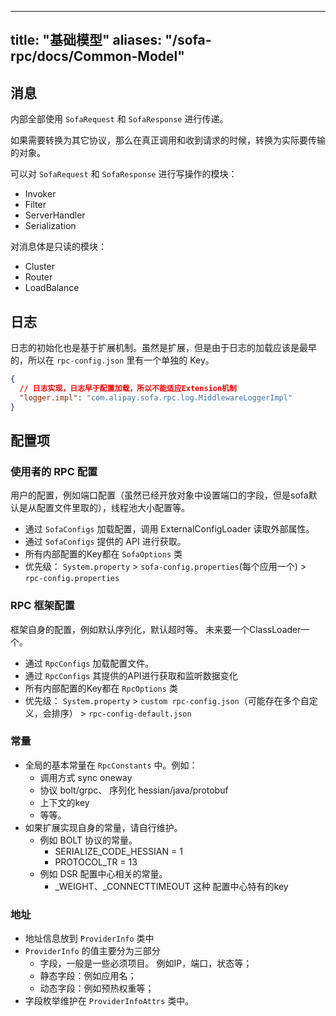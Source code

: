 
---
title: "基础模型"
aliases: "/sofa-rpc/docs/Common-Model"
---


## 消息
内部全部使用 `SofaRequest` 和 `SofaResponse` 进行传递。

如果需要转换为其它协议，那么在真正调用和收到请求的时候，转换为实际要传输的对象。

可以对 `SofaRequest` 和 `SofaResponse` 进行写操作的模块：
- Invoker
- Filter
- ServerHandler
- Serialization

对消息体是只读的模块：
- Cluster
- Router
- LoadBalance

## 日志

日志的初始化也是基于扩展机制。虽然是扩展，但是由于日志的加载应该是最早的，所以在 `rpc-config.json` 里有一个单独的 Key。

```json
{
  // 日志实现，日志早于配置加载，所以不能适应Extension机制
  "logger.impl": "com.alipay.sofa.rpc.log.MiddlewareLoggerImpl"
}
```

## 配置项

### 使用者的 RPC 配置
用户的配置，例如端口配置（虽然已经开放对象中设置端口的字段，但是sofa默认是从配置文件里取的），线程池大小配置等。
- 通过 `SofaConfigs` 加载配置，调用 ExternalConfigLoader 读取外部属性。
- 通过 `SofaConfigs` 提供的 API 进行获取。
- 所有内部配置的Key都在 `SofaOptions` 类
- 优先级： `System.property` > `sofa-config.properties`(每个应用一个) > `rpc-config.properties`

### RPC 框架配置
框架自身的配置，例如默认序列化，默认超时等。 未来要一个ClassLoader一个。
- 通过 `RpcConfigs` 加载配置文件。
- 通过 `RpcConfigs` 其提供的API进行获取和监听数据变化
- 所有内部配置的Key都在 `RpcOptions` 类
- 优先级： `System.property` > `custom rpc-config.json`（可能存在多个自定义，会排序） > `rpc-config-default.json`

### 常量
- 全局的基本常量在 `RpcConstants` 中。例如：
    - 调用方式 sync oneway
    - 协议 bolt/grpc、 序列化 hessian/java/protobuf   
    - 上下文的key
    - 等等。
- 如果扩展实现自身的常量，请自行维护。
	- 例如 BOLT 协议的常量。
		- SERIALIZE_CODE_HESSIAN = 1
	    - PROTOCOL_TR = 13
 	- 例如 DSR 配置中心相关的常量。
		- _WEIGHT、_CONNECTTIMEOUT 这种 配置中心特有的key

### 地址
- 地址信息放到 `ProviderInfo` 类中
- `ProviderInfo` 的值主要分为三部分
	- 字段，一般是一些必须项目。 例如IP，端口，状态等；
	- 静态字段：例如应用名；
	- 动态字段：例如预热权重等；
- 字段枚举维护在 `ProviderInfoAttrs` 类中。
